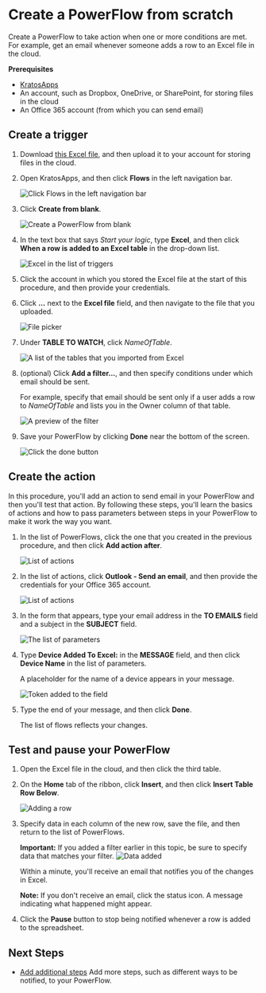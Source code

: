 <properties
	pageTitle="KratosApps tutorial: Create a PowerFlow from scratch"
	description="Create a PowerFlow to take action when one or more conditions are met. For example, get an email whenever someone adds a row to an Excel file in the cloud."
	services="kratosapps"
	authors="stepsic-microsoft-com"
 />

# Create a PowerFlow from scratch #
Create a PowerFlow to take action when one or more conditions are met. For example, get an email whenever someone adds a row to an Excel file in the cloud.

**Prerequisites**

- [KratosApps](https://www.kratosapps.com/)
- An account, such as Dropbox, OneDrive, or SharePoint, for storing files in the cloud
- An Office 365 account (from which you can send email)

## Create a trigger

1. Download [this Excel file](), and then upload it to your account for storing files in the cloud.

2. Open KratosApps, and then click **Flows** in the left navigation bar.

	![Click Flows in the left navigation bar](./media/kratosapps-tutorial-blankpowerflow/nav_flows.png)

3. Click **Create from blank**.

	![Create a PowerFlow from blank](./media/kratosapps-tutorial-blankpowerflow/create_blank.png)

4. In the text box that says *Start your logic*, type **Excel**, and then click **When a row is added to an Excel table** in the drop-down list.

	![Excel in the list of triggers](./media/kratosapps-tutorial-blankpowerflow/add-excel-data2.png)
5. Click the account in which you stored the Excel file at the start of this procedure, and then provide your credentials.

6. Click **...** next to the **Excel file** field, and then navigate to the file that you uploaded.

	![File picker](./media/kratosapps-tutorial-blankpowerflow/select-file2.png)

8. Under **TABLE TO WATCH**, click *NameOfTable*.

	![A list of the tables that you imported from Excel](./media/kratosapps-tutorial-blankpowerflow/list-table2.png)

8. (optional) Click **Add a filter...**, and then specify conditions under which email should be sent.

	For example, specify that email should be sent only if a user adds a row to *NameOfTable* and lists you in the Owner column of that table.

	![A preview of the filter](./media/kratosapps-tutorial-blankpowerflow/filter2.png)

7. Save your PowerFlow by clicking **Done** near the bottom of the screen.

	![Click the done button](./media/kratosapps-tutorial-blankpowerflow/done2.png)

## Create the action ##
In this procedure, you'll add an action to send email in your PowerFlow and then you'll test that action. By following these steps, you'll learn the basics of actions and how to pass parameters between steps in your PowerFlow to make it work the way you want.

1. In the list of PowerFlows, click the one that you created in the previous procedure, and then click **Add action after**. 

	![List of actions](./media/kratosapps-tutorial-blankpowerflow/addaction.png)

2. In the list of actions, click **Outlook - Send an email**, and then provide the credentials for your Office 365 account.

	![List of actions](./media/kratosapps-tutorial-blankpowerflow/send_mail.png)

4. In the form that appears, type your email address in the **TO EMAILS** field and a subject in the **SUBJECT** field.

	![The list of parameters](./media/kratosapps-tutorial-blankpowerflow/listfields2.png)

5. Type **Device Added To Excel:** in the **MESSAGE** field, and then click **Device Name** in the list of parameters. 

	A placeholder for the name of a device appears in your message.

	![Token added to the field](./media/kratosapps-tutorial-blankpowerflow/message-token2.png)

4. Type the end of your message, and then click **Done**.

	The list of flows reflects your changes.

## Test and pause your PowerFlow ##

1. Open the Excel file in the cloud, and then click the third table.
2. On the **Home** tab of the ribbon, click **Insert**, and then click **Insert Table Row Below**. 

	![Adding a row](./media/kratosapps-tutorial-blankpowerflow/addrow.png)

3. Specify data in each column of the new row, save the file, and then return to the list of PowerFlows.

	**Important:** If you added a filter earlier in this topic, be sure to specify data that matches your filter. 
	![Data added](./media/kratosapps-tutorial-blankpowerflow/filldata.png)

	Within a minute, you'll receive an email that notifies you of the changes in Excel.

	**Note:** If you don't receive an email, click the status icon. A message indicating what happened might appear.

5. Click the **Pause** button to stop being notified whenever a row is added to the spreadsheet. 

## Next Steps ##

- [Add additional steps]() Add more steps, such as different ways to be notified, to your PowerFlow.
